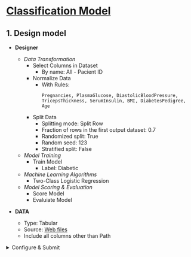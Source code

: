 # [Classification Model](https://microsoftlearning.github.io/AI-900-AIFundamentals/instructions/02b-create-classification-model.html#view-the-transformed-data)
## 1. Design model

- **Designer**
  - _Data Transformation_
    - Select Columns in Dataset
      - By name: All - Pacient ID
    - Normalize Data
      - With Rules:
        ```
        Pregnancies, PlasmaGlucose, DiastolicBloodPressure, TricepsThickness, SerumInsulin, BMI, DiabetesPedigree, Age
        ``` 
    - Split Data
      - Splitting mode: Split Row
      - Fraction of rows in the first output dataset: 0.7
      - Randomized split: True
      - Random seed: 123
      - Stratified split: False
  - _Model Training_
    - Train Model
      - Label: Diabetic 
  - _Machine Learning Algorithms_
    - Two-Class Logistic Regression
  - _Model Scoring & Evaluation_
    - Score Model
    - Evaluiate Model
  
- **DATA**
  - Type: Tabular
  - Source: [Web files](https://raw.githubusercontent.com/MicrosoftLearning/AI-900-AIFundamentals.es-ES/main/data/ml/diabetes.csv)
  - Include all columns other than Path
 
<details>
<summary>
Configure & Submit
</summary>

- Create new: car-price-training
- Select compute type: Compute Cluster
- Select Azure ML compute cluster: azml-cluster (created)
</details>
